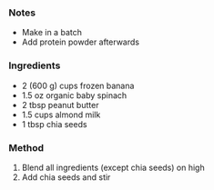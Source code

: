 ### Notes
- Make in a batch
- Add protein powder afterwards

### Ingredients
- 2 (600 g) cups frozen banana
- 1.5 oz organic baby spinach
- 2 tbsp peanut butter
- 1.5 cups almond milk
- 1 tbsp chia seeds

### Method
1. Blend all ingredients (except chia seeds) on high
2. Add chia seeds and stir